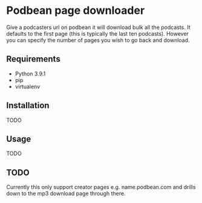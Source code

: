 # Podbean page downloader

Give a podcasters url on podbean it will download bulk all the podcasts. It defaults to the first page 
(this is typically the last ten podcasts). However you can specify the number of pages you wish to go back and download. 

## Requirements

* Python 3.9.1
* pip
* virtualenv

## Installation

TODO

## Usage

TODO

## TODO

Currently this only support creator pages e.g. name.podbean.com and drills down to the mp3 download page through there.